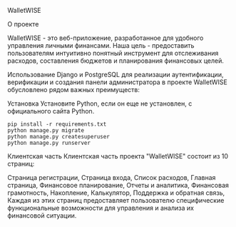 WalletWISE

О проекте

WalletWISE - это веб-приложение, разработанное для удобного управления личными финансами. Наша цель - предоставить пользователям интуитивно понятный инструмент для отслеживания расходов, составления бюджетов и планирования финансовых целей.

Использование Django и PostgreSQL для реализации аутентификации, верификации и создания панели администратора в проекте WalletWISE обусловлено рядом важных преимуществ:

Установка
Установите Python, если он еще не установлен, с официального сайта Python.

    pip install -r requirements.txt
    python manage.py migrate
    python manage.py createsuperuser
    python manage.py runserver
Клиентская часть
Клиентская часть проекта "WalletWISE" состоит из 10 страниц:

Страница регистрации,
Страница входа,
Список расходов,
Главная страница,
Финансовое планирование,
Отчеты и аналитика,
Финансовая грамотность,
Накопление,
Калькулятор,
Поддержка и обратная связь,
Каждая из этих страниц предоставляет пользователю специфические функциональные возможности для управления и анализа их финансовой ситуации.
